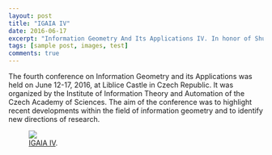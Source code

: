 ```yaml
---
layout: post
title: "IGAIA IV"
date: 2016-06-17
excerpt: "Information Geometry And Its Applications IV. In honor of Shun-ichi Amari on the occasion of his 80th birthday."
tags: [sample post, images, test]
comments: true
---
```


The fourth conference on Information Geometry and its Applications was held on June 12-17, 2016, at Liblice Castle in Czech Republic. It was organized by the Institute of Information Theory and Automation of the Czech Academy of Sciences. The aim of the conference was to highlight recent developments within the field of information geometry and to identify new directions of research.


<figure>
	<a href="/photos/IGAIA4.png"><img src="/photos/IGAIA4.png"></a>
	<figcaption><a href="http://igaia.utia.cz/?id=3" title="IGAIA IV">IGAIA IV</a>.</figcaption>
</figure>

